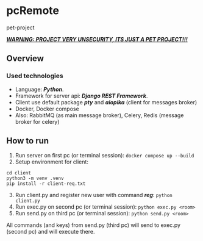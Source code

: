 # pcRemote
pet-project

***<ins>WARNING: PROJECT VERY UNSECURITY, ITS JUST A PET PROJECT!!!</ins>***

## Overview

### Used technologies
- Language: ***Python***.
- Framework for server api: ***Django REST Framework***.
- Client use default package ***pty*** and ***aiopika*** (client for messages broker)
- Docker, Docker compose
- Also: RabbitMQ (as main message broker), Celery, Redis (message broker for celery)

## How to run
1. Run server on first pc (or terminal session): ``` docker compose up --build ```
2. Setup environment for client:
```
cd client
python3 -m venv .venv
pip install -r client-req.txt 
```
3. Run client.py and register new user with command ***reg***: ``` python client.py ```
4. Run exec.py on second pc (or terminal session): ``` python exec.py <room> ```
5. Run send.py on third pc (or terminal session): ``` python send.py <room> ```

All commands (and keys) from send.py (third pc) will send to exec.py (second pc) and will execute there.
